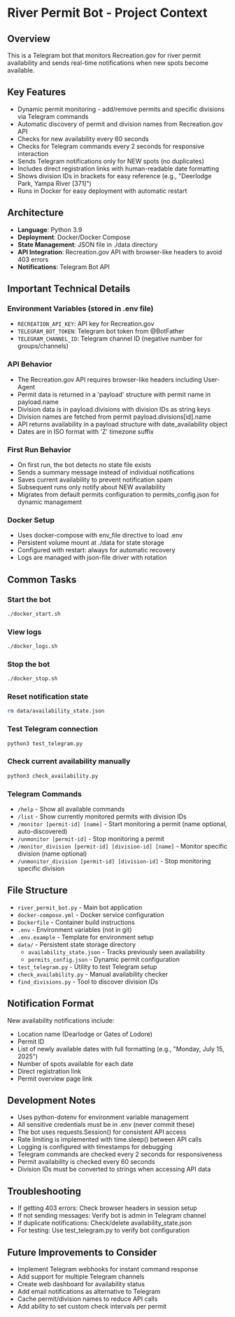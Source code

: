 # River Permit Bot - Project Context

## Overview
This is a Telegram bot that monitors Recreation.gov for river permit availability and sends real-time notifications when new spots become available.

## Key Features
- Dynamic permit monitoring - add/remove permits and specific divisions via Telegram commands
- Automatic discovery of permit and division names from Recreation.gov API
- Checks for new availability every 60 seconds
- Checks for Telegram commands every 2 seconds for responsive interaction
- Sends Telegram notifications only for NEW spots (no duplicates)
- Includes direct registration links with human-readable date formatting
- Shows division IDs in brackets for easy reference (e.g., "Deerlodge Park, Yampa River [371]")
- Runs in Docker for easy deployment with automatic restart

## Architecture
- **Language**: Python 3.9
- **Deployment**: Docker/Docker Compose
- **State Management**: JSON file in ./data directory
- **API Integration**: Recreation.gov API with browser-like headers to avoid 403 errors
- **Notifications**: Telegram Bot API

## Important Technical Details

### Environment Variables (stored in .env file)
- `RECREATION_API_KEY`: API key for Recreation.gov
- `TELEGRAM_BOT_TOKEN`: Telegram bot token from @BotFather
- `TELEGRAM_CHANNEL_ID`: Telegram channel ID (negative number for groups/channels)

### API Behavior
- The Recreation.gov API requires browser-like headers including User-Agent
- Permit data is returned in a 'payload' structure with permit name in payload.name
- Division data is in payload.divisions with division IDs as string keys
- Division names are fetched from permit payload.divisions[id].name
- API returns availability in a payload structure with date_availability object
- Dates are in ISO format with 'Z' timezone suffix

### First Run Behavior
- On first run, the bot detects no state file exists
- Sends a summary message instead of individual notifications
- Saves current availability to prevent notification spam
- Subsequent runs only notify about NEW availability
- Migrates from default permits configuration to permits_config.json for dynamic management

### Docker Setup
- Uses docker-compose with env_file directive to load .env
- Persistent volume mount at ./data for state storage
- Configured with restart: always for automatic recovery
- Logs are managed with json-file driver with rotation

## Common Tasks

### Start the bot
```bash
./docker_start.sh
```

### View logs
```bash
./docker_logs.sh
```

### Stop the bot
```bash
./docker_stop.sh
```

### Reset notification state
```bash
rm data/availability_state.json
```

### Test Telegram connection
```bash
python3 test_telegram.py
```

### Check current availability manually
```bash
python3 check_availability.py
```

### Telegram Commands
- `/help` - Show all available commands
- `/list` - Show currently monitored permits with division IDs
- `/monitor [permit-id] [name]` - Start monitoring a permit (name optional, auto-discovered)
- `/unmonitor [permit-id]` - Stop monitoring a permit
- `/monitor_division [permit-id] [division-id] [name]` - Monitor specific division (name optional)
- `/unmonitor_division [permit-id] [division-id]` - Stop monitoring specific division

## File Structure
- `river_permit_bot.py` - Main bot application
- `docker-compose.yml` - Docker service configuration
- `Dockerfile` - Container build instructions
- `.env` - Environment variables (not in git)
- `.env.example` - Template for environment setup
- `data/` - Persistent state storage directory
  - `availability_state.json` - Tracks previously seen availability
  - `permits_config.json` - Dynamic permit configuration
- `test_telegram.py` - Utility to test Telegram setup
- `check_availability.py` - Manual availability checker
- `find_divisions.py` - Tool to discover division IDs

## Notification Format
New availability notifications include:
- Location name (Dearlodge or Gates of Lodore)
- Permit ID
- List of newly available dates with full formatting (e.g., "Monday, July 15, 2025")
- Number of spots available for each date
- Direct registration link
- Permit overview page link

## Development Notes
- Uses python-dotenv for environment variable management
- All sensitive credentials must be in .env (never commit these)
- The bot uses requests.Session() for consistent API access
- Rate limiting is implemented with time.sleep() between API calls
- Logging is configured with timestamps for debugging
- Telegram commands are checked every 2 seconds for responsiveness
- Permit availability is checked every 60 seconds
- Division IDs must be converted to strings when accessing API data

## Troubleshooting
- If getting 403 errors: Check browser headers in session setup
- If not sending messages: Verify bot is admin in Telegram channel
- If duplicate notifications: Check/delete availability_state.json
- For testing: Use test_telegram.py to verify bot configuration

## Future Improvements to Consider
- Implement Telegram webhooks for instant command response
- Add support for multiple Telegram channels
- Create web dashboard for availability status
- Add email notifications as alternative to Telegram
- Cache permit/division names to reduce API calls
- Add ability to set custom check intervals per permit